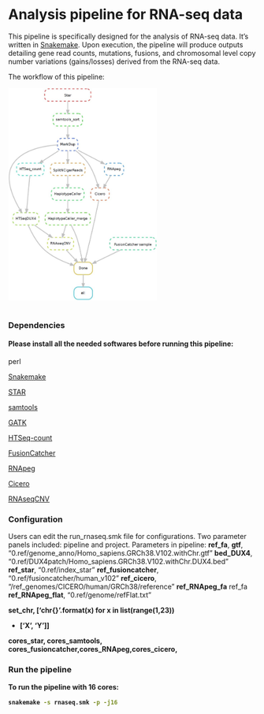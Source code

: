 
<!-- README.md is generated from README.Rmd. Please edit that file -->

# Analysis pipeline for RNA-seq data

This pipeline is specifically designed for the analysis of RNA-seq data.
It’s written in
[Snakemake](https://snakemake.readthedocs.io/en/stable/). Upon
execution, the pipeline will produce outputs detailing gene read counts,
mutations, fusions, and chromosomal level copy number variations
(gains/losses) derived from the RNA-seq data.

The workflow of this pipeline:
<br>

<img src="pics/RNAseq_diagflow.JPG" align="center" width="60%" height="60%"/>
<br>
<br>

### Dependencies

#### Please install all the needed softwares before running this pipeline:

perl

[Snakemake](https://snakemake.readthedocs.io/en/stable/)

[STAR](https://github.com/alexdobin/STAR)

[samtools](http://www.htslib.org/)

[GATK](https://gatk.broadinstitute.org/hc/en-us)

[HTSeq-count](https://htseq.readthedocs.io/en/release_0.11.1/count.html)

[FusionCatcher](https://github.com/ndaniel/fusioncatcher)

[RNApeg](https://github.com/stjude/RNApeg)

[Cicero](https://github.com/stjude/CICERO)

[RNAseqCNV](https://github.com/honzee/RNAseqCNV)

### Configuration

Users can edit the run\_rnaseq.smk file for configurations. Two
parameter panels included: pipeline and project. Parameters in pipeline:
<strong>ref\_fa</strong>, <strong>gtf</strong>,
“0.ref/genome\_anno/Homo\_sapiens.GRCh38.V102.withChr.gtf”
<strong>bed\_DUX4</strong>,
“0.ref/DUX4patch/Homo\_sapiens.GRCh38.V102.withChr.DUX4.bed”
<strong>ref\_star</strong>, “0.ref/index\_star”
<strong>ref\_fusioncatcher</strong>, “0.ref/fusioncatcher/human\_v102”
<strong>ref\_cicero</strong>,
“/ref\_genomes/CICERO/human/GRCh38/reference”
<strong>ref\_RNApeg\_fa</strong> ref\_fa
<strong>ref\_RNApeg\_flat</strong>, “0.ref/genome/refFlat.txt”

<strong>set\_chr<strong>, \[‘chr{}’.format(x) for x in list(range(1,23))
+ \[‘X’, ‘Y’\]\]

<strong>cores\_star</strong>, <strong>cores\_samtools</strong>,
<strong>cores\_fusioncatcher</strong>,<strong>cores\_RNApeg</strong>,<strong>cores\_cicero</strong>,

### Run the pipeline

To run the pipeline with 16 cores:

``` bash
snakemake -s rnaseq.smk -p -j16
```
